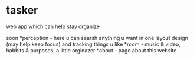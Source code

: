 # tasker
web app which can help stay organize

soon
  *perception - here u can searsh anything u want in one layout design (may help keep focus) and tracking things u like
  *room - music & video, habbits & purposes, a little orginazer
  *about - page about this website
